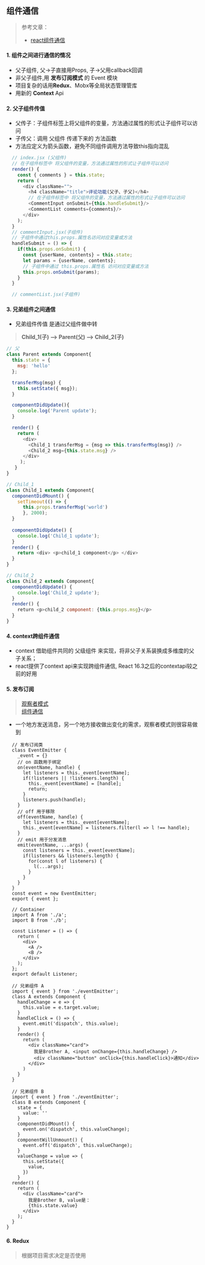 ## 组件通信
> 参考文章：    
>  - [react组件通信](https://juejin.im/post/5e1920aa6fb9a02fe45807d3)   

#### 1. 组件之间进行通信的情况
- 父子组件, 父->子直接用Props, 子->父用callback回调
- 非父子组件,用 **发布订阅模式** 的 Event 模块
- 项目复杂的话用**Redux**、Mobx等全局状态管理管库
- 用新的 **Context** Api

#### 2. 父子组件传值
  - 父传子：子组件标签上将父组件的变量，方法通过属性的形式让子组件可以访问
  - 子传父：调用 父组件 传递下来的 方法函数
  - 方法应定义为箭头函数，避免不同组件调用方法导致this指向混乱
  ```js
    // index.jsx (父组件)
    // 在子组件标签中 将父组件的变量，方法通过属性的形式让子组件可以访问
    render() { 
      const { comments } = this.state;
      return (
        <div className="">
          <h4 className="title">评论功能(父子、子父)</h4>
          // 在子组件标签中 将父组件的变量，方法通过属性的形式让子组件可以访问
          <CommentInput onSubmit={this.handleSubmit}/>
          <CommentList comments={comments}/>
        </div>
      );
    }
    // commentInput.jsx(子组件)
    // 子组件中通过this.props.属性名访问对应变量或方法
    handleSubmit = () => {
      if(this.props.onSubmit) {
        const {userName, contents} = this.state;
        let params = {userName, contents};
        // 子组件中通过 this.props.属性名 访问对应变量或方法
        this.props.onSubmit(params); 
      }
    }

    // commentList.jsx(子组件)

  ```

#### 3. 兄弟组件之间通信
  
  - 兄弟组件传值 是通过父组件做中转

  > **Child_1(子) --> Parent(父) --> Child_2(子)**

  ```js
  // 父
  class Parent extends Component{
    this.state = {
      msg: 'hello'
    };

    transferMsg(msg) {
      this.setState({ msg});
    }

    componentDidUpdate(){
      console.log('Parent update');
    }

    render() {
      return (
        <div>
          <Child_1 transferMsg = {msg => this.transferMsg(msg)} />
          <Child_2 msg={this.state.msg} />
        </div>
       );
     }
  }

  // Child_1
  class Child_1 extends Component{
    componentDidMount() {
      setTimeout(() => {
        this.props.transferMsg('world')
        }, 2000);
    }
    
    componentDidUpdate() {
      console.log('Child_1 update');
    }
    render() {
      return <div> <p>child_1 component</p> </div>
    }
  }

  // Child_2
  class Child_2 extends Component{
    componentDidUpdate() {
      console.log('Child_2 update');
    }
    render() {
      return <p>child_2 component: {this.props.msg}</p>
    }
  }

  ```

#### 4. context跨组件通信

  - context 借助组件共同的 父级组件 来实现，将非父子关系装换成多维度的父子关系；
  - react提供了context api来实现跨组件通信, React 16.3之后的contextapi较之前的好用

#### 5. 发布订阅
> [观察者模式](https://github.com/sunyongjian/blog/issues/13)  
> [组件通信](https://juejin.im/post/597e8a71f265da3e241e75bc#heading-6)  

- 一个地方发送消息，另一个地方接收做出变化的需求，观察者模式则很容易做到

```JS
  // 发布订阅类
  class EventEmitter {
    _event = {}
    // on 函数用于绑定
    on(eventName, handle) {
      let listeners = this._event[eventName];
      if(!listeners || !listeners.length) {
        this._event[eventName] = [handle];
        return;
      }
      listeners.push(handle);
    }
    // off 用于移除
    off(eventName, handle) {
      let listeners = this._event[eventName];
      this._event[eventName] = listeners.filter(l => l !== handle);
    }
    // emit 用于分发消息
    emit(eventName, ...args) {
      const listeners = this._event[eventName];
      if(listeners && listeners.length) {
        for(const l of listeners) {
          l(...args);
        }
      }
    }
  }
  const event = new EventEmitter;
  export { event };

  // Container
  import A from './a';
  import B from './b';

  const Listener = () => {
    return (
      <div>
        <A />
        <B />
      </div>
    );
  };
  export default Listener;

  // 兄弟组件 A
  import { event } from './eventEmitter';
  class A extends Component {
    handleChange = e => {
      this.value = e.target.value;
    }
    handleClick = () => {
      event.emit('dispatch', this.value);
    }
    render() {
      return (
        <div className="card">
          我是Brother A, <input onChange={this.handleChange} />
          <div className="button" onClick={this.handleClick}>通知</div>
        </div>
      )
    }
  }

  // 兄弟组件 B
  import { event } from './eventEmitter';
  class B extends Component {
    state = {
      value: ''
    }
    componentDidMount() {
      event.on('dispatch', this.valueChange);
    }
    componentWillUnmount() {
      event.off('dispatch', this.valueChange);
    }
    valueChange = value => {
      this.setState({
        value,
      })
    }
  render() {
    return (
      <div className="card">
        我是Brother B, value是：
        {this.state.value}
      </div>
    );
  }
}

```

#### 6. Redux
 > 根据项目需求决定是否使用

